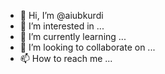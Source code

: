- 👋 Hi, I’m @aiubkurdi
- 👀 I’m interested in ...
- 🌱 I’m currently learning ...
- 💞️ I’m looking to collaborate on ...
- 📫 How to reach me ...

<!---
aiubkurdi/aiubkurdi is a ✨ special ✨ repository because its `README.md` (this file) appears on your GitHub profile.
You can click the Preview link to take a look at your changes.
--->
